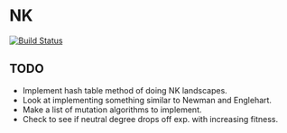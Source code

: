 # NK

[![Build Status](https://travis-ci.org/glesica/NK.jl.svg?branch=master)](https://travis-ci.org/glesica/NK.jl)

## TODO

  * Implement hash table method of doing NK landscapes.
  * Look at implementing something similar to Newman and Englehart.
  * Make a list of mutation algorithms to implement.
  * Check to see if neutral degree drops off exp. with increasing fitness.

